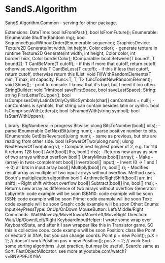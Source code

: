 # SandS.Algorithm

SandS.Algorithm.Common - serving for other package.

Extensions:
  DateTime:
    bool IsFromPast();
    bool IsFromFuture();
  Enumerable:
    IEnumerable<T> Shuffle<T>(Random rng);
    bool SequenceEqualWithoutOrder<T>(IEnumerable<T> sequence);
  GraphicsDevice:
    Texture2D Generate(int width, int height, Color color); - generate texture in runtime
    Texture2D Generate(int width, int height, Color color, int borderThick, Color borderColor);
  IComparable<T>:
    bool Between<T>(T bound1, T bound2);
    T CantBeMore<T>(T cutoff); - if this if more that cutoff, return cutoff, otherwise return this
    T CantBeLess<T>(T cutoff); - if this if less that cutoff, return cutoff, otherwise return this
  IList:
    void FillWithRandomElements<T>(T min, T max, int capacity, Func<T, T, T> funcToGetNewRandomElement);
    void Show<T>(); - print to console. I know, that it's bad, but I need it too often.
  StringBuilder:
    void Trim(bool saveFirstSpace, bool saveLastSpace);
  String:
    string FirstLetterToUpper();
    bool IsComprisesOnlyLatinOrOnlyCyrillicSymbols(char[] canContains = null); - canContains is symbols, that string can contain besides latin or cyrillic.
    bool IsComprisesWithLetters();
    bool IsFramedWith(string symbol);
    bool IsStartWithUpper();
    
Library:
  BigNumbers: in progress
  Bitwise:
    ulong BitsToNumber(bool[] bits); - parse
    IEnumerable<bool> GetNextBit(ulong num); - parse positive number to bits.
    IEnumerable<bool> GetBitsReversed(ulong num); - same as previous, but bits are reading from other side.
    bool IsPowerOfTwo(ulong num);
    ulong NextPowerOfTwo(ulong v); - Compute next highest power of 2, e.g. for 114 it returns 128
    bool[] Add(bool[] lhs, bool[] rhs); - Returns new array as sum of two arrays without overflow
    bool[] UnaryMinus(bool[] array); - Make -(array) in twos-complement
    bool[] Invert(bool[] input); - Invert (0 -> 1 and 1 -> 0) all bits in input array
    bool[] Multiply(bool[] m, bool[] r); - Modifies result array as multiple of two input arrays without overflow. Method uses Booth's multiplication algorithm
    bool[] ArithmeticRightShift(bool[] arr, int shift); - Right shift without overflow
    bool[] Subtract(bool[] lhs, bool[] rhs); - Returns new array as difference of two arrays without overflow
  Generator:
    Labyrinth: code example will be soon
    ISBN10: code example will be soon
    ISSN: code example will be soon
    Prime: code example will be soon
    Text: code example will be soon
  Graph: code example will be soon
  Other:
    Enums:
      InputKeyPressType: OnUp/OnDown
      MouseButton: Left/Middle/Right
      Commands: Wait/MoveUp/MoveDown/MoveLeft/MoveRight
      Direction: Wait/Up/Down/Left/Right
    KeyboardInputHelper: I wrote some wrap over KeyboardState, and after it I saw wrapper like this in Transistor game. SO this is collective code. code example will be soon
    Position: class like Point or Vector2 in XNA, but you can change coords.
      <source lang="C#">
      Point p = new Point();
      p.X = 2; // doesn't work
      Position pos = new Position();
      pos.X = 2; // work
      </source>
    Sort: some sorting algorithms. Just practice, but may be usefull,
    Search: same as Sort.
    FastObjectAllocator: see more at youtube.com/watch?v=BNVP9FJXY6A
